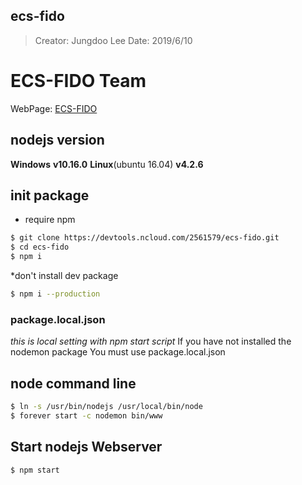 ## ecs-fido
> Creator: Jungdoo Lee
> Date: 2019/6/10

# ECS-FIDO Team
WebPage: [ECS-FIDO](http://ecs-fido.com:3000)

## nodejs version
__Windows__ __v10.16.0__
__Linux__(ubuntu 16.04) __v4.2.6__

## __init package__
* require npm

```bash
$ git clone https://devtools.ncloud.com/2561579/ecs-fido.git	
$ cd ecs-fido
$ npm i
```
*don't install dev package
```bash
$ npm i --production
```

### package.local.json
_this is local setting with npm start script_
If you have not installed the nodemon package
You must use package.local.json

## node command line
```bash
$ ln -s /usr/bin/nodejs /usr/local/bin/node
$ forever start -c nodemon bin/www
```

## __Start nodejs Webserver__

```bash
$ npm start
```